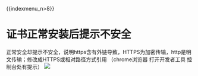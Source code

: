 {{indexmenu_n>8}}

# 证书正常安装后提示不安全

正常安全却提示不安全，说明https含有外链导致，HTTPS为加密传输，http是明文传输；修改成HTTPS或相对路径方式引用
（chrome浏览器 打开开发者工具 控制台处有提示） ![](/security/ussl/free/证书安装提示不安全.png)
